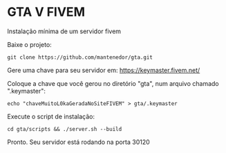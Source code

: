 # GTA V FIVEM

Instalação mínima de um servidor fivem

Baixe o projeto:
```
git clone https://github.com/mantenedor/gta.git
```
Gere uma chave para seu servidor em: https://keymaster.fivem.net/

Coloque a chave que você gerou no diretório "gta", num arquivo chamado ".keymaster":
```
echo "chaveMuitoL0kaGeradaNoSiteFIVEM" > gta/.keymaster
```
Execute o script de instalação:
```
cd gta/scripts && ./server.sh --build
```
Pronto. Seu servidor está rodando na porta 30120
